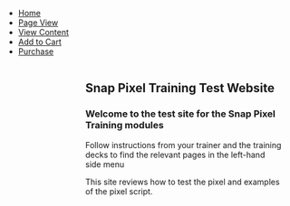 <!DOCTYPE html>
<html>
<head>
<meta charset = "UTF-8" />

</head>
<body>
<ul>
  <li><a class="active" href="/Users/seanfarrell/Documents/TestSite/Home.html">Home</a></li>
  <li><a href="/Users/seanfarrell/Documents/TestSite/PageView.html">Page View</a></li>
  <li><a href="/Users/seanfarrell/Documents/TestSite/ViewContent.html">View Content</a></li>
  <li><a href="/Users/seanfarrell/Documents/TestSite/AddCart.html">Add to Cart</a></li>
  <li><a href="/Users/seanfarrell/Documents/TestSite/Purchase.html">Purchase</a></li>
</ul>
<div style="margin-left:25%;padding:1px 16px;height:1000px;">
  <h2>Snap Pixel Training Test Website</h2>
  <h3>Welcome to the test site for the Snap Pixel Training modules</h3>
<p>Follow instructions from your trainer and the training decks to find the relevant pages in the left-hand side menu</p>
<p>This site reviews how to test the pixel and examples of the pixel script.
</p>
</div>
</body>
</html>
